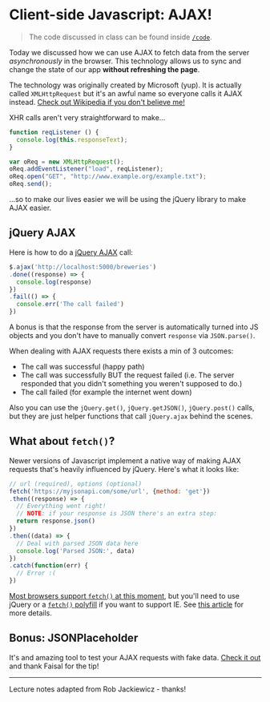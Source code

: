 # Client-side Javascript: AJAX!

> The code discussed in class can be found inside [`/code`](code).

Today we discussed how we can use AJAX to fetch data from the server _asynchronously_ in the browser. This technology allows us to sync and change the state of our app **without refreshing the page**.

The technology was originally created by Microsoft (yup). It is actually called `XMLHttpRequest` but it's an awful name so everyone calls it AJAX instead. [Check out Wikipedia if you don't believe me!](https://en.wikipedia.org/wiki/Ajax_(programming))

XHR calls aren't very straightforward to make...
```js
function reqListener () {
  console.log(this.responseText);
}

var oReq = new XMLHttpRequest();
oReq.addEventListener("load", reqListener);
oReq.open("GET", "http://www.example.org/example.txt");
oReq.send();
```

...so to make our lives easier we will be using the jQuery library to make AJAX easier.

## jQuery AJAX

Here is how to do a [jQuery AJAX](http://api.jquery.com/jQuery.ajax/) call:
```js
$.ajax('http://localhost:5000/breweries')
.done((response) => {
  console.log(response)
})
.fail(() => {
  console.err('The call failed')
})
```

A bonus is that the response from the server is automatically turned into JS objects and you don't have to manually convert `response` via `JSON.parse()`.

When dealing with AJAX requests there exists a min of 3 outcomes:

* The call was successful (happy path)
* The call was successfully BUT the request failed (i.e. The server responded that you didn't something you weren't supposed to do.)
* The call failed (for example the internet went down)

Also you can use the `jQuery.get()`, `jQuery.getJSON()`, `jQuery.post()` calls, but they are just helper functions that call `jQuery.ajax` behind the scenes.

## What about `fetch()`?

Newer versions of Javascript implement a native way of making AJAX requests that's heavily influenced by jQuery. Here's what it looks like:

```js
// url (required), options (optional)
fetch('https://myjsonapi.com/some/url', {method: 'get'})
.then((response) => {
  // Everything went right!
  // NOTE: if your response is JSON there's an extra step:
  return response.json()
})
.then((data) => {
  // Deal with parsed JSON data here
  console.log('Parsed JSON:', data)
})
.catch(function(err) {
  // Error :(
})
```

[Most browsers support `fetch()` at this moment](http://caniuse.com/#search=fetch), but you'll need to use jQuery or a [`fetch()` polyfill](https://github.com/github/fetch) if you want to support IE. See [this article](https://davidwalsh.name/fetch) for more details.

## Bonus: JSONPlaceholder

It's and amazing tool to test your AJAX requests with fake data. [Check it out](http://jsonplaceholder.typicode.com) and thank Faisal for the tip!

---
Lecture notes adapted from Rob Jackiewicz - thanks!
